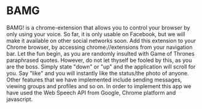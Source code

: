 BAMG
====

BAMG! is a chrome-extension that allows you to control your browser by only using your voice. So far, it is only usable on Facebook, but we will make it available on other social networks soon. Add this extension to your Chrome browser, by accessing chrome://extensions from your navigation bar. Let the fun begin, as you are randomly insulted with Game of Thrones paraphrased quotes. However, do not let thyself be fooled by this, as you are the boss. Simply state "down" or "up" and the application will scroll for you. Say "like" and you will instantly like the status/the photo of anyone. Other features that we have implemented include sending messages, viewing groups and profiles and so on. In order to implement this app we have used the Web Speech API from Google, Chrome platform and javascript.
